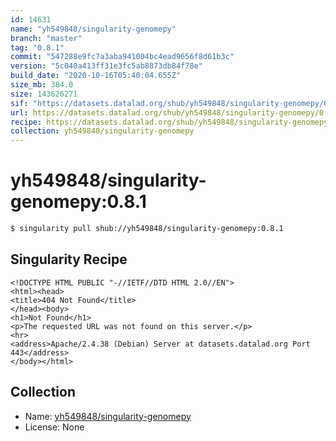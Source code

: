```yaml
---
id: 14631
name: "yh549848/singularity-genomepy"
branch: "master"
tag: "0.8.1"
commit: "547288e9fc7a3aba941004bc4ead9656f8d61b3c"
version: "5c040a413ff31e3fc5ab8873db84f78e"
build_date: "2020-10-16T05:40:04.655Z"
size_mb: 384.0
size: 143626271
sif: "https://datasets.datalad.org/shub/yh549848/singularity-genomepy/0.8.1/2020-10-16-547288e9-5c040a41/5c040a413ff31e3fc5ab8873db84f78e.sif"
url: https://datasets.datalad.org/shub/yh549848/singularity-genomepy/0.8.1/2020-10-16-547288e9-5c040a41/
recipe: https://datasets.datalad.org/shub/yh549848/singularity-genomepy/0.8.1/2020-10-16-547288e9-5c040a41/Singularity
collection: yh549848/singularity-genomepy
---
```


# yh549848/singularity-genomepy:0.8.1

```bash
$ singularity pull shub://yh549848/singularity-genomepy:0.8.1
```

## Singularity Recipe

```singularity
<!DOCTYPE HTML PUBLIC "-//IETF//DTD HTML 2.0//EN">
<html><head>
<title>404 Not Found</title>
</head><body>
<h1>Not Found</h1>
<p>The requested URL was not found on this server.</p>
<hr>
<address>Apache/2.4.38 (Debian) Server at datasets.datalad.org Port 443</address>
</body></html>
```

## Collection

 - Name: [yh549848/singularity-genomepy](https://github.com/yh549848/singularity-genomepy)
 - License: None


